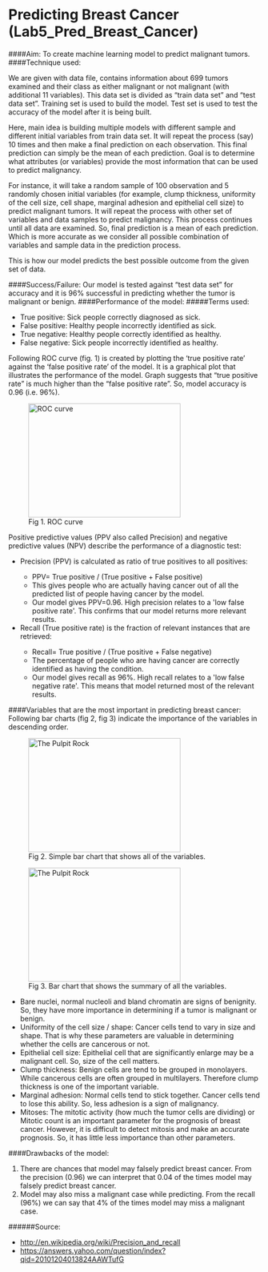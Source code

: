 # Predicting Breast Cancer (Lab5_Pred_Breast_Cancer)



####Aim: 
To create machine learning model to predict malignant tumors.
####Technique used:
<p>We are given with data file, contains information about 699 tumors examined and their class as either malignant or not malignant (with additional 11 variables).  This data set is divided as “train data set” and “test data set”. Training set is used to build the model. Test set is used to test the accuracy of the model after it is being built.</p>
<p>Here, main idea is building multiple models with different sample and different initial variables from train data set. It will repeat the process (say) 10 times and then make a final prediction on each observation. This final prediction can simply be the mean of each prediction. Goal is to determine what attributes (or variables) provide the most information that can be used to predict malignancy.</p>
<p> For instance, it will take a random sample of 100 observation and 5 randomly chosen initial variables (for example, clump thickness, uniformity of the cell size, cell shape, marginal adhesion and epithelial cell size) to predict malignant tumors. It will repeat the process with other set of variables and data samples to predict malignancy. This process continues until all data are examined. So, final prediction is a mean of each prediction. Which is more accurate as we consider all possible combination of variables and sample data in the prediction process.</p>
 <p>This is how our model predicts the best possible outcome from the given set of data.</p>
####Success/Failure: 
Our model is tested against “test data set” for accuracy and it is 96% successful in predicting whether the tumor is malignant or benign.
####Performance of the model:
#####Terms used:
<ul>
<li>True positive: Sick people correctly diagnosed as sick.</li>
<li>False positive: Healthy people incorrectly identified as sick.</li>
<li>True negative: Healthy people correctly identified as healthy.</li>
<li>False negative: Sick people incorrectly identified as healthy.</li>
</ul>
<p>Following ROC curve (fig. 1) is created by plotting the ‘true positive rate’ against the ‘false positive rate’ of the model. It is a graphical plot that illustrates the performance of the model. Graph suggests that “true positive rate” is much higher than the “false positive rate”. So, model accuracy is 0.96 (i.e. 96%).</p>

<figure>
  <img src="https://cloud.githubusercontent.com/assets/10646127/6906783/8bfabf1a-d6f6-11e4-8c65-8075b25614cd.png" alt="ROC curve" width="304" height="228">
  <figcaption>Fig 1. ROC curve</figcaption>
</figure>


<p>Positive predictive values (PPV also called Precision) and negative predictive values (NPV) describe the performance of a diagnostic test:</p>
<ul>
<li>Precision (PPV) is calculated as ratio of true positives to all positives: </li>
<ul>
  <li>PPV= True positive / (True positive + False positive)</li>
  <li>This gives people who are actually having cancer out of all the predicted list of people having cancer by the model.</li>
  <li>Our model gives PPV=0.96. High precision relates to a 'low false positive rate'. This confirms that our model returns more relevant results.</li>
</ul>
<li>Recall (True positive rate) is the fraction of relevant instances that are retrieved:</li>
<ul>
  <li>Recall= True positive / (True positive + False negative) </li>
	<li>The percentage of people who are having cancer are correctly identified as having the condition.</li>
  <li>Our model gives recall as 96%. High recall relates to a 'low false negative rate'. This means that model returned most of the relevant results.</li>
</ul>
</ul>


####Variables that are the most important in predicting breast cancer:
Following bar charts (fig 2, fig 3) indicate the importance of the variables in descending order. 

<figure>
  <img src="img_pulpit.jpg" alt="The Pulpit Rock" width="304" height="228">
  <figcaption>Fig 2. Simple bar chart that shows all of the variables.</figcaption>
</figure>


<figure>
  <img src="img_pulpit.jpg" alt="The Pulpit Rock" width="304" height="228">
  <figcaption>Fig 3.  Bar chart that shows the summary of all the variables.</figcaption>
</figure>


* Bare nuclei, normal nucleoli and bland chromatin are signs of benignity. So, they have more importance in determining if a tumor is malignant or benign.
* Uniformity of the cell size / shape: Cancer cells tend to vary in size and shape. That is why these parameters are valuable in determining whether the cells are cancerous or not.
* Epithelial cell size: Epithelial cell that are significantly enlarge may be a malignant cell. So, size of the cell matters.
* Clump thickness: Benign cells are tend to be grouped in monolayers. While cancerous cells are often grouped in multilayers. Therefore clump thickness is one of the important variable.
* Marginal adhesion: Normal cells tend to stick together. Cancer cells tend to lose this ability. So, less adhesion is a sign of malignancy.
* Mitoses: The mitotic activity (how much the tumor cells are dividing) or Mitotic count is an important parameter for the prognosis of breast cancer. However, it is difficult to detect mitosis and make an accurate prognosis. So, it has little less importance than other parameters.

####Drawbacks of the model:
1.	There are chances that model may falsely predict breast cancer. From the precision (0.96) we can interpret that 0.04 of the times model may falsely predict breast cancer.
2.	Model may also miss a malignant case while predicting. From the recall (96%) we can say that 4% of the times model may miss a malignant case.


######Source:
*	http://en.wikipedia.org/wiki/Precision_and_recall
*	https://answers.yahoo.com/question/index?qid=20101204013824AAWTufG







